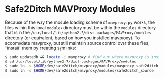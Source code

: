 Safe2Ditch MAVProxy Modules
===========================

Because of the way the module loading scheme of `mavproxy.py` works, the files within this local `modules` directory must be within the `modules` directory that is in the `/usr/local/lib/python2.7/dist-packages/MAVProxy/modules` directory (or equivalent, based on how you installed mavproxy). To accomodate mavproxy, but still maintain source control over these files, "install" them by creating symlinks:

```bash
$ sudo updatedb && locate -i mavproxy # find out where mavproxy is installed
$ cd /usr/local/lib/python2.7/dist-packages/MAVProxy/modules
$ sudo ln -s $HOME/dev/safe2ditch/mavproxy/modules/mavproxy_safe2ditch.py
$ sudo ln -s $HOME/dev/safe2ditch/mavproxy/modules/safe2ditch_source
```
